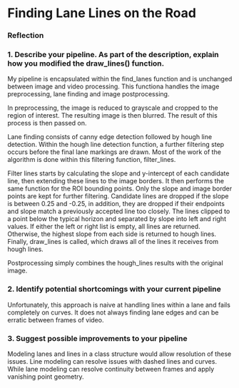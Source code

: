 # **Finding Lane Lines on the Road** 


### Reflection

### 1. Describe your pipeline. As part of the description, explain how you modified the draw_lines() function.

My pipeline is encapsulated within the find_lanes function and is unchanged between image and video processing. This functiona handles the image preprocessing, lane finding and image postprocessing.  

In preprocessing, the image is reduced to grayscale and cropped to the region of interest. The resulting image is then blurred. The result of this process is then passed on.  

Lane finding consists of canny edge detection followed by hough line detection. Within the hough line detection function, a further filtering step occurs before the final lane markings are drawn. Most of the work of the algorithm is done within this filtering function, filter_lines.  

Filter lines starts by calculating the slope and y-intercept of each candidate line, then extending these lines to the image borders. It then performs the same function for the ROI bounding points. Only the slope and image border points are kept for further filtering. Candidate lines are dropped if the slope is between 0.25 and -0.25, in addition, they are dropped if their endpoints and slope match a previously accepted line too closely.  The lines clipped to a point below the typical horizon and separated by slope into left and right values. If either the left or right list is empty, all lines are returned. Otherwise, the highest slope from each side is returned to hough lines. Finally, draw_lines is called, which draws all of the lines it receives from hough lines.  

Postprocessing simply combines the hough_lines results with the original image.  


### 2. Identify potential shortcomings with your current pipeline

Unfortunately, this approach is naive at handling lines within a lane and fails completely on curves.  It does not always finding lane edges and can be erratic between frames of video.  


### 3. Suggest possible improvements to your pipeline

Modeling lanes and lines in a class structure would allow resolution of these issues. Line modeling can resolve issues with dashed lines and curves. While lane modeling can resolve continuity between frames and apply vanishing point geometry.  